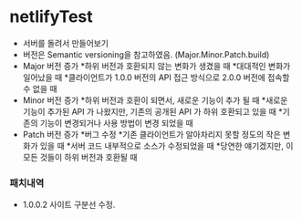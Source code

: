 # netlifyTest

- 서버를 돌려서 만들어보기
- 버전은 Semantic versioning을 참고하였음. (Major.Minor.Patch.build)
- Major 버전 증가
  *하위 버전과 호환되지 않는 변화가 생겼을 때
  *대대적인 변화가 일어났을 때
  *클라이언트가 1.0.0 버전의 API 접근 방식으로 2.0.0 버전에 접속할 수 없을 때
- Minor 버전 증가
  *하위 버전과 호환이 되면서, 새로운 기능이 추가 될 때
  *새로운 기능이 추가된 API 가 나왔지만, 기존의 공개된 API 가 하위 호환되고 있을 때
  *기존의 기능이 변경되거나 사용 방법이 변경 되었을 때
- Patch 버전 증가
  *버그 수정
  *기존 클라이언트가 알아차리지 못할 정도의 작은 변화가 있을 때
  *서버 코드 내부적으로 소스가 수정되었을 때
  *당연한 얘기겠지만, 이 모든 것들이 하위 버전과 호환될 때
### 패치내역

- 1.0.0.2 사이트 구분선 수정.